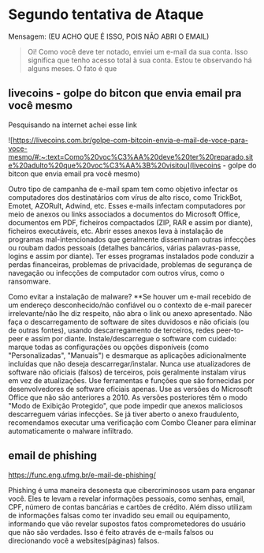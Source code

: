 # Segundo tentativa de Ataque

Mensagem: (EU ACHO QUE É ISSO, POIS NÃO ABRI O EMAIL)

> Oi! Como você deve ter notado, enviei um e-mail da sua conta. Isso significa que tenho acesso total à sua conta. Estou te observando há alguns meses. O fato é que

## livecoins - golpe do bitcon que envia email pra você mesmo

Pesquisando na internet achei esse link

![https://livecoins.com.br/golpe-com-bitcoin-envia-e-mail-de-voce-para-voce-mesmo/#:~:text=Como%20voc%C3%AA%20deve%20ter%20reparado,site%20adulto%20que%20voc%C3%AA%3B%20visitou](livecoins - golpe do bitcon que envia email pra você mesmo)

Outro tipo de campanha de e-mail spam tem como objetivo infectar os computadores dos destinatários com vírus de alto risco, como TrickBot, Emotet, AZORult, Adwind, etc. Esses e-mails infectam computadores por meio de anexos ou links associados a documentos do Microsoft Office, documentos em PDF, ficheiros compactados (ZIP, RAR e assim por diante), ficheiros executáveis, etc. Abrir esses anexos leva à instalação de programas mal-intencionados que geralmente disseminam outras infecções ou roubam dados pessoais (detalhes bancários, várias palavras-passe, logins e assim por diante). Ter esses programas instalados pode conduzir a perdas financeiras, problemas de privacidade, problemas de segurança de navegação ou infecções de computador com outros vírus, como o ransomware.

Como evitar a instalação de malware?
**Se houver um e-mail recebido de um endereço desconhecido/não confiável ou o contexto de e-mail parecer irrelevante/não lhe diz respeito, não abra o link ou anexo apresentado. Não faça o descarregamento de software de sites duvidosos e não oficiais (ou de outras fontes), usando descarregamento de terceiros, redes peer-to-peer e assim por diante. Instale/descarregue o software com cuidado: marque todas as configurações ou opções disponíveis (como "Personalizadas", "Manuais") e desmarque as aplicações adicionalmente incluídas que não deseja descarregar/instalar. Nunca use atualizadores de software não oficiais (falsos) de terceiros, pois geralmente instalam vírus em vez de atualizações. Use ferramentas e funções que são fornecidas por desenvolvedores de software oficiais apenas. Use as versões do Microsoft Office que não são anteriores a 2010. As versões posteriores têm o modo "Modo de Exibição Protegido", que pode impedir que anexos maliciosos descarreguem várias infecções. Se já tiver aberto o anexo fraudulento, recomendamos executar uma verificação com Combo Cleaner para eliminar automaticamente o malware infiltrado.

## email de phishing

<https://func.eng.ufmg.br/e-mail-de-phishing/>

Phishing é uma maneira desonesta que cibercriminosos usam para enganar você. Eles te levam a revelar informações pessoais, como senhas, email, CPF, número de contas bancárias e cartões de crédito. Além disso utilizam de informações falsas como ter invadido seu email ou equipamento, informando que vão revelar supostos fatos comprometedores do usuário que não são verdades. Isso é feito através de e-mails falsos ou direcionando você a websites(páginas) falsos.
